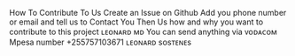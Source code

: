 How To Contribute To Us Create an Issue on Github Add you phone number or email and tell us to Contact You Then Us how and why you want to contribute to this project ʟᴇᴏɴᴀʀᴅ ᴍᴅ You can send anything via ᴠᴏᴅᴀᴄᴏᴍ Mpesa number +255757103671 ʟᴇᴏɴᴀʀᴅ sᴏsᴛᴇɴᴇs
